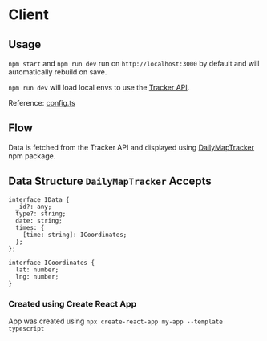 # Client

## Usage
`npm start` and `npm run dev` run on `http://localhost:3000` by default and will automatically rebuild on save.

`npm run dev` will load local envs to use the [Tracker API](https://github.com/peteplays/tracker/tree/master/api).

Reference: [config.ts](https://github.com/peteplays/tracker/blob/master/client/src/config.ts)

## Flow
Data is fetched from the Tracker API and displayed using [DailyMapTracker](https://www.npmjs.com/package/@peteplays/daily-map-tracker) npm package.

## Data Structure `DailyMapTracker` Accepts
```
interface IData {
  _id?: any;
  type?: string;
  date: string;
  times: {
    [time: string]: ICoordinates;
  };
};

interface ICoordinates {
  lat: number;
  lng: number;
}
```


### Created using Create React App
App was created using `npx create-react-app my-app --template typescript`
